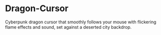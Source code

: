 # Dragon-Cursor
Cyberpunk dragon cursor that smoothly follows your mouse with flickering flame effects and sound, set against a deserted city backdrop.
